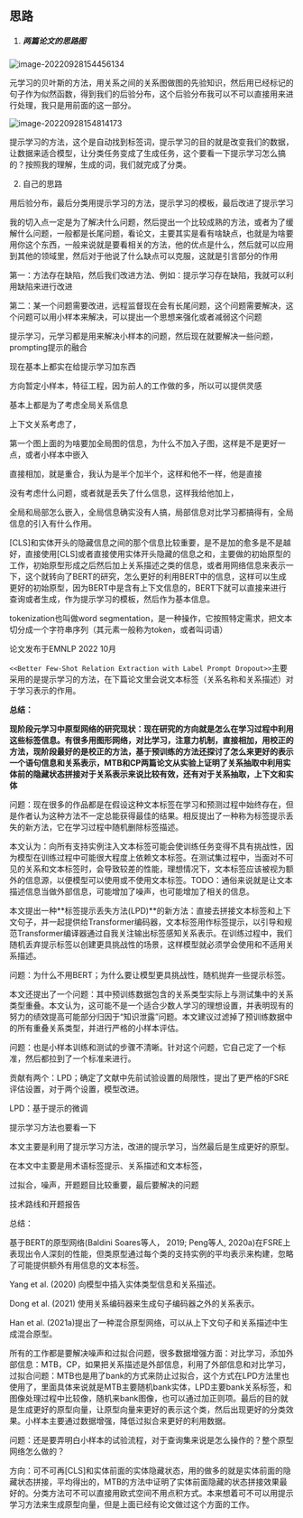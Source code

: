 ## 思路

1. ##### 两篇论文的思路图

![image-20220928154456134](../AppData/Roaming/Typora/typora-user-images/image-20220928154456134.png)

元学习的贝叶斯的方法，用关系之间的关系图做图的先验知识，然后用已经标记的句子作为似然函数，得到我们的后验分布，这个后验分布我可以不可以直接用来进行处理，我只是用前面的这一部分。

![image-20220928154814173](../AppData/Roaming/Typora/typora-user-images/image-20220928154814173.png)

提示学习的方法，这个是自动找到标签词，提示学习的目的就是改变我们的数据，让数据来适合模型，让分类任务变成了生成任务，这个要看一下提示学习怎么搞的？按照我的理解，生成的词，我们就完成了分类。

2. 自己的思路

用后验分布，最后分类用提示学习的方法，提示学习的模板，最后改进了提示学习



我的切入点一定是为了解决什么问题，然后提出一个比较成熟的方法，或者为了缓解什么问题，一般都是长尾问题，看论文，主要其实是看有啥缺点，也就是为啥要用你这个东西，一般来说就是要看相关的方法，他的优点是什么，然后就可以应用到其他的领域里，然后对于他说了什么缺点可以克服，这就是引言部分的作用

第一：方法存在缺陷，然后我们改进方法、例如：提示学习存在缺陷，我就可以利用缺陷来进行改进

第二：某一个问题需要改进，远程监督现在会有长尾问题，这个问题需要解决，这个问题可以用小样本来解决，可以提出一个思想来强化或者减弱这个问题

提示学习，元学习都是用来解决小样本的问题，然后现在就要解决一些问题，prompting提示的融合

现在基本上都实在给提示学习加东西



方向暂定小样本，特征工程，因为前人的工作做的多，所以可以提供灵感

基本上都是为了考虑全局关系信息

上下文关系考虑了，



第一个图上面的为啥要加全局图的信息，为什么不加入子图，这样是不是更好一点，或者小样本中嵌入



直接相加，就是重合，我认为是半个加半个，这样和他不一样，他是直接

没有考虑什么问题，或者就是丢失了什么信息，这样我给他加上，



全局和局部怎么嵌入，全局信息确实没有人搞，局部信息对比学习都搞得有，全局信息的引入有什么作用。

[CLS]和实体开头的隐藏信息之间的那个信息比较重要，是不是加的愈多是不是越好，直接使用[CLS]或者直接使用实体开头隐藏的信息之和，主要做的初始原型的工作，初始原型形成之后然后加上关系描述之类的信息，或者用网络信息来表示一下，这个就转向了BERT的研究，怎么更好的利用BERT中的信息，这样可以生成更好的初始原型，因为BERT中是含有上下文信息的，BERT下就可以直接来进行查询或者生成，作为提示学习的模板，然后作为基本信息。



tokenization也叫做word segmentation，是一种操作，它按照特定需求，把文本切分成一个字符串序列（其元素一般称为token，或者叫词语）





论文发布于EMNLP 2022 10月

`<<Better Few-Shot Relation Extraction with Label Prompt Dropout>>`主要采用的是提示学习的方法，在下篇论文里会说文本标签（关系名称和关系描述）对于学习表示的作用。

**总结：**

**现阶段元学习中原型网络的研究现状：现在研究的方向就是怎么在学习过程中利用这些标签信息。有很多用图形网络，对比学习，注意力机制，直接相加，用校正的方法，现阶段最好的是校正的方法，基于预训练的方法还探讨了怎么来更好的表示一个语句信息和关系表示，MTB和CP两篇论文从实验上证明了关系抽取中利用实体前的隐藏状态拼接对于关系表示来说比较有效，还有对于关系抽取，上下文和实体**



问题：现在很多的作品都是在假设这种文本标签在学习和预测过程中始终存在，但是作者认为这种方法不一定总能获得最佳的结果。相反提出了一种称为标签提示丢失的新方法，它在学习过程中随机删除标签描述。

本文认为：向所有支持实例注入文本标签可能会使训练任务变得不具有挑战性，因为模型在训练过程中可能很大程度上依赖文本标签。在测试集过程中，当面对不可见的关系和文本标签时，会导致较差的性能，理想情况下，文本标签应该被视为额外的信息源，以便模型可以使用或不使用文本标签。TODO：通俗来说就是让文本描述信息当做外部信息，可能增加了噪声，也可能增加了相关的信息。

本文提出一种**标签提示丢失方法(LPD)**的新方法：直接去拼接文本标签和上下文句子，并一起提供给Transformer编码器，文本标签用作标签提示，以引导和规范Transformer编译器通过自我关注输出标签感知关系表示。在训练过程中，我们随机丢弃提示标签以创建更具挑战性的场景，这样模型就必须学会使用和不适用关系描述。

问题：为什么不用BERT；为什么要让模型更具挑战性，随机抛弃一些提示标签。

本文还提出了一个问题：其中预训练数据包含的关系类型实际上与测试集中的关系类型重叠。本文认为，这可能不是一个适合少数人学习的理想设置，并表明现有的努力的绩效提高可能部分归因于“知识泄露”问题。本文建议过滤掉了预训练数据中的所有重叠关系类型，并进行严格的小样本评估。

问题：也是小样本训练和测试的步骤不清晰。针对这个问题，它自己定了一个标准，然后都拉到了一个标准来进行。

贡献有两个：LPD；确定了文献中先前试验设置的局限性，提出了更严格的FSRE评估设置，对于两个设置，模型改进。

LPD：基于提示的微调

提示学习方法也要看一下





本文主要是利用了提示学习方法，改进的提示学习，当然最后是生成更好的原型。

在本文中主要是用术语标签提示、关系描述和文本标签，

















过拟合，噪声，开题题目比较重要，最后要解决的问题

技术路线和开题报告









总结：

基于BERT的原型网络(Baldini Soares等人， 2019; Peng等人, 2020a)在FSRE上表现出令人深刻的性能，但类原型通过每个类的支持实例的平均表示来构建，忽略了可能提供额外有用信息的文本标签。

Yang et al. (2020) 向模型中插入实体类型信息和关系描述。

Dong et al. (2021) 使用关系编码器来生成句子编码器之外的关系表示。

Han et al. (2021a)提出了一种混合原型网络，可以从上下文句子和关系描述中生成混合原型。



所有的工作都是要解决噪声和过拟合问题，很多数据增强方面：对比学习，添加外部信息：MTB，CP，如果把关系描述是外部信息，利用了外部信息和对比学习，过拟合问题：MTB也是用了bank的方式来防止过拟合，这个方式在LPD方法里也使用了，里面具体来说就是MTB主要随机bank实体，LPD主要bank关系标签，和图像处理过程中比较像，随机来bank图像，也可以通过加正则项。最后的目的就是生成更好的原型向量，让原型向量来更好的表示这个类，然后出现更好的分类效果。小样本主要通过数据增强，降低过拟合来更好的利用数据。





问题：还是要弄明白小样本的试验流程，对于查询集来说是怎么操作的？整个原型网络怎么做的？

方向：可不可再[CLS]和实体前面的实体隐藏状态，用的做多的就是实体前面的隐藏状态拼接，平均得出的，MTB的方法中证明了实体前面隐藏的状态拼接效果最好的。分类方法可不可以直接用欧式空间不用点积方式。本来想着可不可以用提示学习方法来生成原型向量，但是上面已经有论文做过这个方面的工作。
